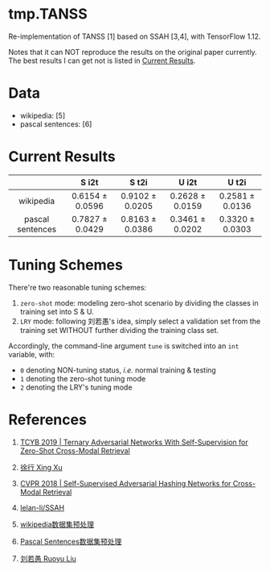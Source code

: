 # tmp.TANSS

Re-implementation of TANSS [1] based on SSAH [3,4], with TensorFlow 1.12.

Notes that it can NOT reproduce the results on the original paper currently. The best results I can get not is listed in [Current Results](#current-results).

# Data

- wikipedia: [5]
- pascal sentences: [6]

# Current Results

| | S i2t | S t2i | U i2t | U t2i |
| :--: | :--: | :--: | :--: | :--: |
| wikipedia | 0.6154 $\pm$ 0.0596 | 0.9102 $\pm$ 0.0205 | 0.2628 $\pm$ 0.0159 | 0.2581 $\pm$ 0.0136 |
| pascal sentences | 0.7827 $\pm$ 0.0429 | 0.8163 $\pm$ 0.0386 | 0.3461 $\pm$ 0.0202 | 0.3320 $\pm$ 0.0303 |

# Tuning Schemes

There're two reasonable tuning schemes:

1. `zero-shot` mode: modeling zero-shot scenario by dividing the classes in training set into S & U.
2. `LRY` mode: following 刘若愚's idea, simply select a validation set from the training set WITHOUT further dividing the training class set.

Accordingly, the command-line argument `tune` is switched into an `int` variable, with:

- `0` denoting NON-tuning status, *i.e.* normal training & testing
- `1` denoting the zero-shot tuning mode
- `2` denoting the LRY's tuning mode

# References

1. [TCYB 2019 | Ternary Adversarial Networks With Self-Supervision for Zero-Shot Cross-Modal Retrieval](https://ieeexplore.ieee.org/document/8771379)

2. [徐行 Xing Xu](https://interxuxing.github.io/)

3. [CVPR 2018 | Self-Supervised Adversarial Hashing Networks for Cross-Modal Retrieval](https://ieeexplore.ieee.org/document/8578544)

4. [lelan-li/SSAH](https://github.com/lelan-li/SSAH)

5. [wikipedia数据集预处理](https://blog.csdn.net/HackerTom/article/details/104491152)

6. [Pascal Sentences数据集预处理](https://blog.csdn.net/HackerTom/article/details/121525787)

7. [刘若愚 Ruoyu Liu](https://liuruoyu.github.io/)
